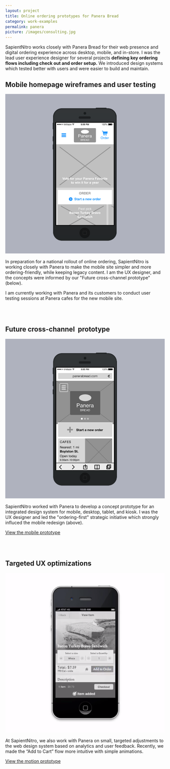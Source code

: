 ```yaml
---
layout: project
title: Online ordering prototypes for Panera Bread
category: work-examples
permalink: panera
picture: /images/consulting.jpg
---
```


SapientNitro works closely with Panera Bread for their web presence and digital ordering experience across desktop, mobile, and in-store. I was the lead user experience designer for several projects **defining key ordering flows including check out and order setup.** We introduced design systems which tested better with users and were easier to build and maintain.

<!--more-->

## Mobile homepage wireframes and user testing

<img src="/images/work-examples-panera-prototype2.png" class="circle">

In preparation for a national rollout of online ordering, SapientNitro is working closely with Panera to make the mobile site simpler and more ordering-friendly, while keeping legacy content. I am the UX designer, and the concepts were informed by our "Future cross-channel prototype" (below).

I am currently working with Panera and its customers to conduct user testing sessions at Panera cafes for the new mobile site.

<br><br>

## Future cross-channel  prototype

<img src="/images/work-examples-panera-prototype1.png" class="circle">

SapientNitro worked with Panera to develop a concept prototype for an integrated  design system for mobile, desktop, tablet, and kiosk. I was the UX designer and led the "ordering-first" strategic initiative which strongly influced the mobile redesign (above).

<p class="center-text"><a class="cta" href="http://invis.io/KB10ZIGMZ">View the mobile prototype</a></p>

<br><br>

## Targeted UX optimizations

<img src="/images/work-examples-panera-cart.png" class="circle">

At SapientNitro, we also work with Panera on small, targeted adjustments to the web design system based on analytics and user feedback. Recently, we made the “Add to Cart” flow more intuitive with simple animations.

<p class="center-text"><a class="cta" href="https://sapient.box.com/s/dm9hzqntv3ns8z7kg28j">View the motion prototype</a></p>